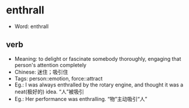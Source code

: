 # enthrall

- Word: enthrall

## verb

- Meaning: to delight or fascinate somebody thoroughly, engaging that person's attention completely
- Chinese: 迷住；吸引住
- Tags: person::emotion, force::attract
- Eg.: I was always enthralled by the rotary engine, and thought it was a neat(极好的) idea. “人”被吸引
- Eg.: Her performance was enthralling. “物”主动吸引“人”

